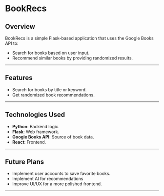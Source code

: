 # BookRecs 

## Overview

BookRecs is a simple Flask-based application that uses the Google Books API to:
- Search for books based on user input.
- Recommend similar books by providing randomized results.

---

## Features

- Search for books by title or keyword.
- Get randomized book recommendations.

---

## Technologies Used

- **Python**: Backend logic.
- **Flask**: Web framework.
- **Google Books API**: Source of book data.
- **React**: Frontend.

---

## Future Plans

- Implement user accounts to save favorite books.
- Implement AI for recommendations
- Improve UI/UX for a more polished frontend.

---








